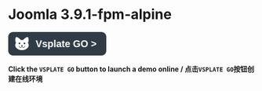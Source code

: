 # Joomla 3.9.1-fpm-alpine

<a href="https://www.vsplate.com/?docker-compose=https://github.com/vsplate/dcenvs/joomla/3.9.1-fpm-alpine"><img alt="VSPLATE GO" src="https://raw.githubusercontent.com/vsplate/images/master/vsgo_btn.png" width="200px"></a>

**Click the `VSPLATE GO` button to launch a demo online / 点击`VSPLATE GO`按钮创建在线环境**